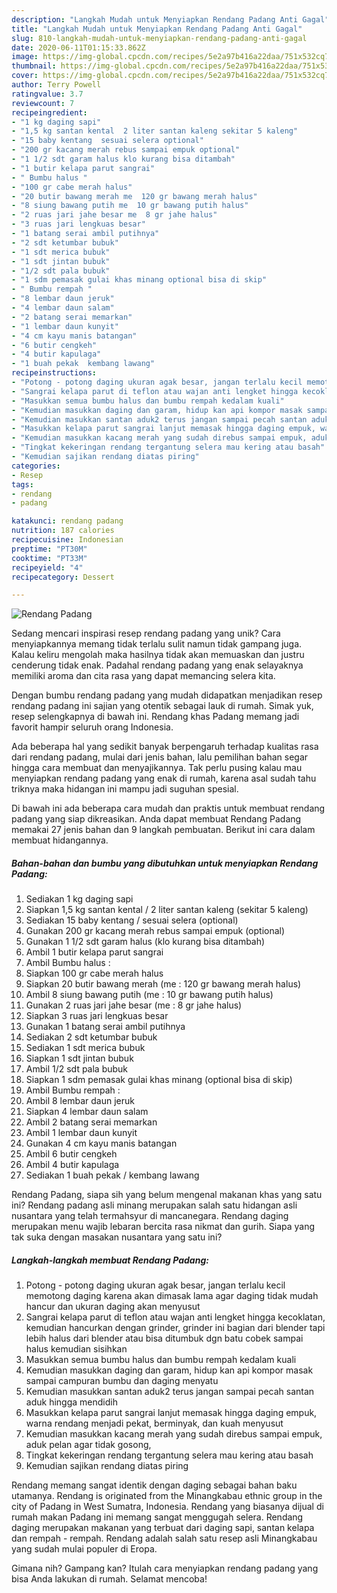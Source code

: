 ```yaml
---
description: "Langkah Mudah untuk Menyiapkan Rendang Padang Anti Gagal"
title: "Langkah Mudah untuk Menyiapkan Rendang Padang Anti Gagal"
slug: 810-langkah-mudah-untuk-menyiapkan-rendang-padang-anti-gagal
date: 2020-06-11T01:15:33.862Z
image: https://img-global.cpcdn.com/recipes/5e2a97b416a22daa/751x532cq70/rendang-padang-foto-resep-utama.jpg
thumbnail: https://img-global.cpcdn.com/recipes/5e2a97b416a22daa/751x532cq70/rendang-padang-foto-resep-utama.jpg
cover: https://img-global.cpcdn.com/recipes/5e2a97b416a22daa/751x532cq70/rendang-padang-foto-resep-utama.jpg
author: Terry Powell
ratingvalue: 3.7
reviewcount: 7
recipeingredient:
- "1 kg daging sapi"
- "1,5 kg santan kental  2 liter santan kaleng sekitar 5 kaleng"
- "15 baby kentang  sesuai selera optional"
- "200 gr kacang merah rebus sampai empuk optional"
- "1 1/2 sdt garam halus klo kurang bisa ditambah"
- "1 butir kelapa parut sangrai"
- " Bumbu halus "
- "100 gr cabe merah halus"
- "20 butir bawang merah me  120 gr bawang merah halus"
- "8 siung bawang putih me  10 gr bawang putih halus"
- "2 ruas jari jahe besar me  8 gr jahe halus"
- "3 ruas jari lengkuas besar"
- "1 batang serai ambil putihnya"
- "2 sdt ketumbar bubuk"
- "1 sdt merica bubuk"
- "1 sdt jintan bubuk"
- "1/2 sdt pala bubuk"
- "1 sdm pemasak gulai khas minang optional bisa di skip"
- " Bumbu rempah "
- "8 lembar daun jeruk"
- "4 lembar daun salam"
- "2 batang serai memarkan"
- "1 lembar daun kunyit"
- "4 cm kayu manis batangan"
- "6 butir cengkeh"
- "4 butir kapulaga"
- "1 buah pekak  kembang lawang"
recipeinstructions:
- "Potong - potong daging ukuran agak besar, jangan terlalu kecil memotong daging karena akan dimasak lama agar daging tidak mudah hancur dan ukuran daging akan menyusut"
- "Sangrai kelapa parut di teflon atau wajan anti lengket hingga kecoklatan, kemudian hancurkan dengan grinder, grinder ini bagian dari blender tapi lebih halus dari blender atau bisa ditumbuk dgn batu cobek sampai halus kemudian sisihkan"
- "Masukkan semua bumbu halus dan bumbu rempah kedalam kuali"
- "Kemudian masukkan daging dan garam, hidup kan api kompor masak sampai campuran bumbu dan daging menyatu"
- "Kemudian masukkan santan aduk2 terus jangan sampai pecah santan aduk hingga mendidih"
- "Masukkan kelapa parut sangrai lanjut memasak hingga daging empuk, warna rendang menjadi pekat, berminyak, dan kuah menyusut"
- "Kemudian masukkan kacang merah yang sudah direbus sampai empuk, aduk pelan agar tidak gosong,"
- "Tingkat kekeringan rendang tergantung selera mau kering atau basah"
- "Kemudian sajikan rendang diatas piring"
categories:
- Resep
tags:
- rendang
- padang

katakunci: rendang padang 
nutrition: 187 calories
recipecuisine: Indonesian
preptime: "PT30M"
cooktime: "PT33M"
recipeyield: "4"
recipecategory: Dessert

---
```



![Rendang Padang](https://img-global.cpcdn.com/recipes/5e2a97b416a22daa/751x532cq70/rendang-padang-foto-resep-utama.jpg)

Sedang mencari inspirasi resep rendang padang yang unik? Cara menyiapkannya memang tidak terlalu sulit namun tidak gampang juga. Kalau keliru mengolah maka hasilnya tidak akan memuaskan dan justru cenderung tidak enak. Padahal rendang padang yang enak selayaknya memiliki aroma dan cita rasa yang dapat memancing selera kita.

Dengan bumbu rendang padang yang mudah didapatkan menjadikan resep rendang padang ini sajian yang otentik sebagai lauk di rumah. Simak yuk, resep selengkapnya di bawah ini. Rendang khas Padang memang jadi favorit hampir seluruh orang Indonesia.

Ada beberapa hal yang sedikit banyak berpengaruh terhadap kualitas rasa dari rendang padang, mulai dari jenis bahan, lalu pemilihan bahan segar hingga cara membuat dan menyajikannya. Tak perlu pusing kalau mau menyiapkan rendang padang yang enak di rumah, karena asal sudah tahu triknya maka hidangan ini mampu jadi suguhan spesial.


Di bawah ini ada beberapa cara mudah dan praktis untuk membuat rendang padang yang siap dikreasikan. Anda dapat membuat Rendang Padang memakai 27 jenis bahan dan 9 langkah pembuatan. Berikut ini cara dalam membuat hidangannya.

<!--inarticleads1-->

##### Bahan-bahan dan bumbu yang dibutuhkan untuk menyiapkan Rendang Padang:

1. Sediakan 1 kg daging sapi
1. Siapkan 1,5 kg santan kental / 2 liter santan kaleng (sekitar 5 kaleng)
1. Sediakan 15 baby kentang / sesuai selera (optional)
1. Gunakan 200 gr kacang merah rebus sampai empuk (optional)
1. Gunakan 1 1/2 sdt garam halus (klo kurang bisa ditambah)
1. Ambil 1 butir kelapa parut sangrai
1. Ambil  Bumbu halus :
1. Siapkan 100 gr cabe merah halus
1. Siapkan 20 butir bawang merah (me : 120 gr bawang merah halus)
1. Ambil 8 siung bawang putih (me : 10 gr bawang putih halus)
1. Gunakan 2 ruas jari jahe besar (me : 8 gr jahe halus)
1. Siapkan 3 ruas jari lengkuas besar
1. Gunakan 1 batang serai ambil putihnya
1. Sediakan 2 sdt ketumbar bubuk
1. Sediakan 1 sdt merica bubuk
1. Siapkan 1 sdt jintan bubuk
1. Ambil 1/2 sdt pala bubuk
1. Siapkan 1 sdm pemasak gulai khas minang (optional bisa di skip)
1. Ambil  Bumbu rempah :
1. Ambil 8 lembar daun jeruk
1. Siapkan 4 lembar daun salam
1. Ambil 2 batang serai memarkan
1. Ambil 1 lembar daun kunyit
1. Gunakan 4 cm kayu manis batangan
1. Ambil 6 butir cengkeh
1. Ambil 4 butir kapulaga
1. Sediakan 1 buah pekak / kembang lawang


Rendang Padang, siapa sih yang belum mengenal makanan khas yang satu ini? Rendang padang asli minang merupakan salah satu hidangan asli nusantara yang telah termahsyur di mancanegara. Rendang daging merupakan menu wajib lebaran bercita rasa nikmat dan gurih. Siapa yang tak suka dengan masakan nusantara yang satu ini? 

<!--inarticleads2-->

##### Langkah-langkah membuat Rendang Padang:

1. Potong - potong daging ukuran agak besar, jangan terlalu kecil memotong daging karena akan dimasak lama agar daging tidak mudah hancur dan ukuran daging akan menyusut
1. Sangrai kelapa parut di teflon atau wajan anti lengket hingga kecoklatan, kemudian hancurkan dengan grinder, grinder ini bagian dari blender tapi lebih halus dari blender atau bisa ditumbuk dgn batu cobek sampai halus kemudian sisihkan
1. Masukkan semua bumbu halus dan bumbu rempah kedalam kuali
1. Kemudian masukkan daging dan garam, hidup kan api kompor masak sampai campuran bumbu dan daging menyatu
1. Kemudian masukkan santan aduk2 terus jangan sampai pecah santan aduk hingga mendidih
1. Masukkan kelapa parut sangrai lanjut memasak hingga daging empuk, warna rendang menjadi pekat, berminyak, dan kuah menyusut
1. Kemudian masukkan kacang merah yang sudah direbus sampai empuk, aduk pelan agar tidak gosong,
1. Tingkat kekeringan rendang tergantung selera mau kering atau basah
1. Kemudian sajikan rendang diatas piring


Rendang memang sangat identik dengan daging sebagai bahan baku utamanya. Rendang is originated from the Minangkabau ethnic group in the city of Padang in West Sumatra, Indonesia. Rendang yang biasanya dijual di rumah makan Padang ini memang sangat menggugah selera. Rendang daging merupakan makanan yang terbuat dari daging sapi, santan kelapa dan rempah - rempah. Rendang adalah salah satu resep asli Minangkabau yang sudah mulai populer di Eropa. 

Gimana nih? Gampang kan? Itulah cara menyiapkan rendang padang yang bisa Anda lakukan di rumah. Selamat mencoba!
